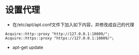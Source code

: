 # 设置代理
- 在/etc/apt/apt.conf文件下加入如下内容，并修改成自己的代理
```
Acquire::http::proxy "http://127.0.0.1:10809/";
Acquire::https::proxy "https://127.0.0.1:10809/";
```
- apt-get update
